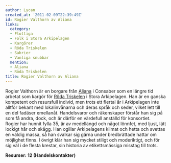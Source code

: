 ```yaml
---
author: Lycan
created_at: '2011-02-09T22:39:49Z'
id: Rogier Valthorn av Aliana
links:
  category:
  - Flottiga
  - Folk i Stora Arkipelagen
  - Kargörer
  - Röda Triskelen
  - Sabrier
  - Vanliga snubbar
  mention:
  - Aliana
  - Röda Triskelen
title: Rogier Valthorn av Aliana
---
```


Rogier Valthorn är en borgare från [Aliana] i Consaber som en längre tid arbetat som kargör för
[Röda Triskelen] i Stora Arkipelagen. Han är en ganska kompetent och resursfull individ, men trots
ett flertal år i Arkipelagen inte alltför bekant med lokalinvånarna och deras språk och seder,
vilket lett till en del fadäser emellanåt. Handelsvaror och räkenskaper förstår han sig på som få
andra, dock, och är därför en värdefull anställd för konsortiet.\
Rogier har hunnit fylla 35, är av medellängd och något lönnfet, med ljust, lätt lockigt hår och
skägg. Han ogillar Arkipelagens klimat och hetta och svettas en väldig massa, så han svalkar sig
gärna under bredbrättade hattar om möjlighet finns. I övrigt klär han sig mycket stiligt och
moderiktigt, och för sig väl i de flesta krestar, sin historia av etikettsmässiga misstag till
trots.

**Resurser: 12 (Handelskontakter)** 

  [Aliana]: Aliana
  [Röda Triskelen]: Röda_Triskelen